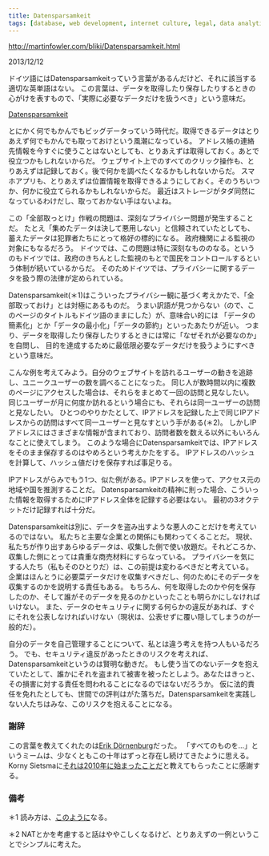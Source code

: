 ```yaml
---
title: Datensparsamkeit
tags: [database, web development, internet culture, legal, data analytics]
---
```


http://martinfowler.com/bliki/Datensparsamkeit.html

2013/12/12

ドイツ語にはDatensparsamkeitっていう言葉があるんだけど、それに該当する適切な英単語はない。
この言葉は、データを取得したり保存したりするときの心がけを表すもので、「実際に必要なデータだけを扱うべき」という意味だ。

[Datensparsamkeit](http://martinfowler.com/bliki/images/datensparsamkeit/sketch.png)

とにかく何でもかんでもビッグデータっていう時代だ。取得できるデータはとりあえず何でもかんでも取っておけという風潮になっている。
アドレス帳の連絡先情報を今すぐに使うことはないとしても、とりあえずは取得しておく。あとで役立つかもしれないからだ。
ウェブサイト上でのすべてのクリック操作も、とりあえずは記録しておく。後で何かを調べたくなるかもしれないからだ。
スマホアプリも、とりあえずは位置情報を取得できるようにしておく。そのうちいつか、何かに役立てられるかもしれないからだ。
最近はストレージがタダ同然になっているわけだし、取っておかない手はないよね。

この「全部取っとけ」作戦の問題は、深刻なプライバシー問題が発生することだ。
たとえ「集めたデータは決して悪用しない」と信頼されていたとしても、蓄えたデータは犯罪者たちにとって格好の標的になる。
政府機関による監視の対象にもなるだろう。
ドイツでは、この問題は特に深刻なもののなる。というのもドイツでは、政府のきちんとした監視のもとで国民をコントロールするという体制が続いているからだ。
そのためドイツでは、プライバシーに関するデータを扱う際の法律が定められている。

Datensparsamkeit(＊1)はこういったプライバシー観に基づく考えかたで、「全部取っておけ」とは対極にあるものだ。
うまい訳語が見つからない（ので、このページのタイトルもドイツ語のままにした）が、意味合い的には
「データの簡素化」とか「データの最小化」「データの節約」といったあたりが近い。
つまり、データを取得したり保存したりするときには常に「なぜそれが必要なのか」を自問し、
目的を達成するために最低限必要なデータだけを扱うようにすべきという意味だ。

こんな例を考えてみよう。自分のウェブサイトを訪れるユーザーの動きを追跡し、ユニークユーザーの数を調べることになった。
同じ人が数時間以内に複数のページにアクセスした場合は、それらをまとめて一回の訪問と見なしたい。
同じユーザーが月に何度か訪れるという場合にも、それらは同一ユーザーの訪問と見なしたい。
ひとつのやりかたとして、IPアドレスを記録した上で同じIPアドレスからの訪問はすべて同一ユーザーと見なすという手がある(＊2)。
しかしIPアドレスにはさまざまな情報が含まれており、訪問者数を数える以外にもいろんなことに使えてしまう。
このような場合にDatensparsamkeitでは、IPアドレスをそのまま保存するのはやめろという考えかたをする。
IPアドレスのハッシュを計算して、ハッシュ値だけを保存すれば事足りる。

IPアドレスがらみでもう1つ、似た例がある。IPアドレスを使って、アクセス元の地域や国を推測することだ。
Datensparsamkeitの精神に則った場合、こういった情報を取得するためにIPアドレス全体を記録する必要はない。
最初の3オクテットだけ記録すれば十分だ。

Datensparsamkeitは別に、データを盗み出すような悪人のことだけを考えているのではない。
私たちと主要な企業との関係にも関わってくることだ。
現状、私たちが作り出すあらゆるデータは、収集した側で使い放題だ。それどころか、収集した側にとっては貴重な商売材料にすらなっている。
プライバシーを気にする人たち（私もそのひとりだ）は、この前提は変わるべきだと考えている。
企業はほんとうに必要菜データだけを収集すべきだし、何のためにそのデータを収集するのかを説明する責任もある。
もちろん、何を取得したのかや何を保存したのか、そして誰がそのデータを見るのかといったことも明らかにしなければいけない。
また、データのセキュリティに関する何らかの違反があれば、すぐにそれを公表しなければいけない（現状は、公表せずに覆い隠してしまうのが一般的だ）。

自分のデータを自己管理することについて、私とは違う考えを持つ人もいるだろう。
でも、セキュリティ違反があったときのリスクを考えれば、Datensparsamkeitというのは賢明な動きだ。
もし使う当てのないデータを抱えていたとして、誰かにそれを盗まれて被害を被ったとしよう。あなたはきっと、その損害に対する責任を問われることになるのではないだろうか。
仮に法的責任を免れたとしても、世間での評判はがた落ちだ。Datensparsamkeitを実践しない人たちはみな、このリスクを抱えることになる。

### 謝辞

この言葉を教えてくれたのは[Erik Dörnenburg](http://erik.doernenburg.com/)だった。
「すべてのものを…」というミームは、少なくともこの十年はずっと存在し続けてきたように思える。
Korny Sietsmaに[それは2010年に始まったことだ](http://hyperboleandahalf.blogspot.com/2010/06/this-is-why-ill-never-be-adult.html)と教えてもらったことに感謝する。

### 備考

＊1 読み方は、[このように](http://www.forvo.com/word/datensparsamkeit/)なる。

＊2 NATとかを考慮すると話はややこしくなるけど、とりあえずの一例ということでシンプルに考えた。
